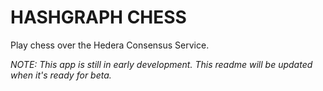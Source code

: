 # HASHGRAPH CHESS

Play chess over the Hedera Consensus Service.

*NOTE: This app is still in early development. This readme will be updated when it's ready for beta.*
